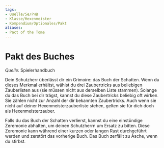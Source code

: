 ```yaml
---
tags:
- Quelle/5e/PHB
- Klasse/Hexenmeister
- Kompendium/Optionales/Pakt
aliases:
- Pact of the Tome
---
```

# Pakt des Buches
_Quelle:_ Spielerhandbuch  

Dein Schutzherr überlässt dir ein Grimoire: das Buch der Schatten. Wenn du dieses Merkmal erhältst, wählst du drei Zaubertricks aus beliebigen Zauberlisten aus (sie müssen nicht aus derselben Liste stammen). Solange du das Buch bei dir trägst, kannst du diese Zaubertricks beliebig oft wirken. Sie zählen nicht zur Anzahl der dir bekannten Zaubertricks. Auch wenn sie nicht auf deiner Hexenmeisterzauberliste stehen, gelten sie für dich doch als Hexenmeisterzauber.

Falls du das Buch der Schatten verlierst, kannst du eine einstündige Zeremonie abhalten, um deinen Schutzherrn um Ersatz zu bitten. Diese Zeremonie kann während einer kurzen oder langen Rast durchgeführt werden und zerstört das vorherige Buch. Das Buch zerfällt zu Asche, wenn du stirbst.